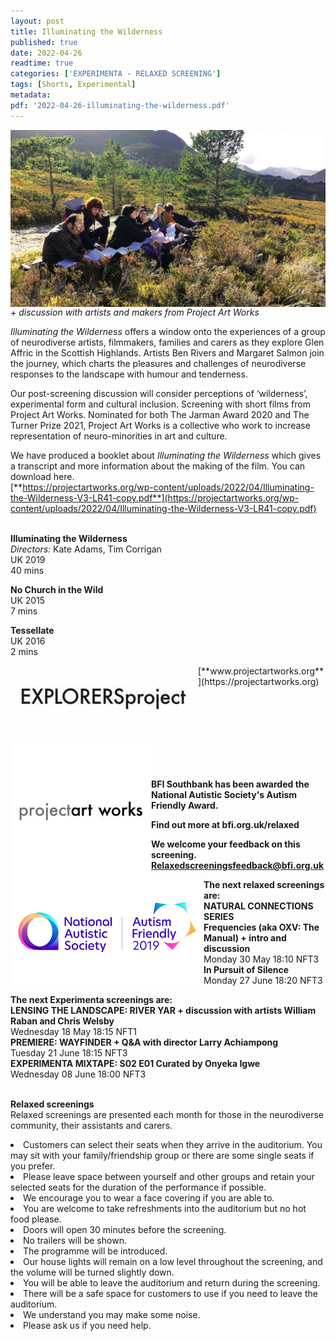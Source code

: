 ```yaml
---
layout: post
title: Illuminating the Wilderness
published: true
date: 2022-04-26
readtime: true
categories: ['EXPERIMENTA - RELAXED SCREENING']
tags: [Shorts, Experimental]
metadata: 
pdf: '2022-04-26-illuminating-the-wilderness.pdf'
---
```


<img style="float: left;" src="/img/illuminating-the-wilderness-01.jpg"><br><br>

_+ discussion with artists and makers from  Project Art Works_

_Illuminating the Wilderness_ offers a window onto the experiences of a group of neurodiverse artists, filmmakers, families and carers as they explore Glen Affric in the Scottish Highlands. Artists Ben Rivers and Margaret Salmon join the journey, which charts the pleasures and challenges of neurodiverse responses to the landscape with humour and tenderness.

Our post-screening discussion will consider perceptions of ‘wilderness’, experimental form and cultural inclusion. Screening with short films from Project Art Works. Nominated for both  The Jarman Award 2020 and The Turner Prize 2021, Project Art Works is a collective who work to increase representation of neuro-minorities in art and culture.

We have produced a booklet about _Illuminating the Wilderness_ which gives a transcript and more information about the making of the film. You can download here.  
[**https://projectartworks.org/wp-content/uploads/2022/04/Illuminating-the-Wilderness-V3-LR41-copy.pdf**](https://projectartworks.org/wp-content/uploads/2022/04/Illuminating-the-Wilderness-V3-LR41-copy.pdf)
<br><br>

**Illuminating the Wilderness**  
_Directors:_ Kate Adams, Tim Corrigan  
UK 2019  
40 mins

**No Church in the Wild**  
UK 2015  
7 mins

**Tessellate**  
UK 2016  
2 mins


<img style="float: left;" src="/img/explorers.jpg">
<img style="float: left;" src="/img/PAW.jpg">
[**www.projectartworks.org**](https://projectartworks.org)

<img style="float: left;" src="/img/autistic_society.png"><br><br><br><br><br><br><br>

**BFI Southbank has been awarded the National Autistic Society's Autism Friendly Award.**<br>


**Find out more at  bfi.org.uk/relaxed**<br>


**We welcome your feedback on this screening.**<br>
**Relaxedscreeningsfeedback@bfi.org.uk**<br>


**The next relaxed screenings are:**<br>
**NATURAL CONNECTIONS SERIES**  
**Frequencies (aka OXV: The Manual) + intro and discussion**   
Monday 30 May 18:10 NFT3  
**In Pursuit of Silence**  
Monday 27 June 18:20 NFT3

**The next Experimenta screenings are:**  
**LENSING THE LANDSCAPE: RIVER YAR + discussion with artists William Raban and Chris Welsby**  
Wednesday 18 May 18:15 NFT1  
**PREMIERE: WAYFINDER + Q&A with director Larry Achiampong**  
Tuesday 21 June 18:15 NFT3  
**EXPERIMENTA MIXTAPE: S02 E01 Curated by Onyeka Igwe**  
Wednesday 08 June 18:00 NFT3  
<br>


**Relaxed screenings**<br>
Relaxed screenings are presented each month for those in the neurodiverse community, their assistants and carers.

<li>Customers can select their seats when they arrive in the auditorium. You may sit with your family/friendship group or there are some single seats if you prefer.

<li>Please leave space between yourself and other groups and retain your selected seats for the duration of the performance if possible.

<li>We encourage you to wear a face covering if you are able to.

<li>You are welcome to take refreshments into the auditorium but no hot food please.

<li>Doors will open 30 minutes before the screening.

<li>No trailers will be shown.

<li>The programme will be introduced.

<li>Our house lights will remain on a low level throughout the screening, and the volume will be turned slightly down.

<li>You will be able to leave the auditorium and return during the screening.

<li>There will be a safe space for customers to use if you need to leave the auditorium.

<li>We understand you may make some noise.

<li>Please ask us if you need help.


<!--stackedit_data:
eyJoaXN0b3J5IjpbLTU0MTU3NTg4M119
-->
